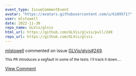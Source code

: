 ```yaml
---
event_type: IssueCommentEvent
avatar: "https://avatars.githubusercontent.com/u/6109571?"
user: mlstowell
date: 2022-11-30
repo_name: GLVis/glvis
html_url: https://github.com/GLVis/glvis/pull/249
repo_url: https://github.com/GLVis/glvis
---
```


<a href='https://github.com/mlstowell' target='_blank'>mlstowell</a> commented on issue <a href='https://github.com/GLVis/glvis/pull/249' target='_blank'>GLVis/glvis#249</a>.

<small>This PR introduces a segfault in some of the tests. I'll track it down....</small>

<a href='https://github.com/GLVis/glvis/pull/249' target='_blank'>View Comment</a>